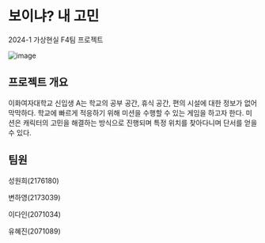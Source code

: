 # 보이냐? 내 고민
2024-1 가상현실 F4팀 프로젝트 


![image](https://github.com/vrF4/F4_Project/assets/104633224/2c527858-ff02-4851-9690-b6f797ef9504)
## 프로젝트 개요
이화여자대학교 신입생 A는 학교의 공부 공간, 휴식 공간, 편의 시설에 대한 정보가 없어 막막하다. 학교에 빠르게 적응하기 위해 미션을 수행할 수 있는 게임을 하고자 한다. 미션은 캐릭터의 고민을 해결하는 방식으로 진행되며 특정 위치를 찾아다니며 단서를 얻을 수 있다.


## 팀원
성원희(2176180)

변하영(2173039)

이다인(2071034)

유혜진(2071089)

